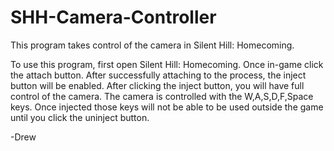 # SHH-Camera-Controller

This program takes control of the camera in Silent Hill: Homecoming.

To use this program, first open Silent Hill: Homecoming. Once in-game click the attach button. After successfully attaching to the process, the inject button will be enabled. After clicking the inject button, you will have full control of the camera. The camera is controlled with the W,A,S,D,F,Space keys. Once injected those keys will not be able to be used outside the game until you click the uninject button. 

-Drew
